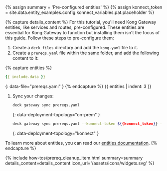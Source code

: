 
{% assign summary = 'Pre-configured entities' %}
{% assign konnect_token = site.data.entity_examples.config.konnect_variables.pat.placeholder %}

{% capture details_content %}
For this tutorial, you'll need Kong Gateway entities, like services and routes, pre-configured. These entities are essential for Kong Gateway to function but installing them isn't the focus of this guide. Follow these steps to pre-configure them:
1. Create a `deck_files` directory and add the `kong.yaml` file to it.
1. Create a `prereqs.yaml` file within the same folder, and add the following content to it:

{% capture entities %}
```yaml
{{ include.data }}
```
{: data-file="prereqs.yaml" }
{% endcapture %}
{{ entities | indent: 3 }}

1. Sync your changes:

   ```sh
   deck gateway sync prereqs.yaml
   ```
   {: data-deployment-topology="on-prem" }

   ```sh
   deck gateway sync prereqs.yaml --konnect-token ${{konnect_token}} --konnect-control-plane-name $KONNECT_CP_NAME
   ```
   {: data-deployment-topology="konnect" }

To learn more about entities, you can read our [entities documentation](/entities/). 
{% endcapture %}

{% include how-tos/prereq_cleanup_item.html summary=summary details_content=details_content icon_url='/assets/icons/widgets.svg' %}
